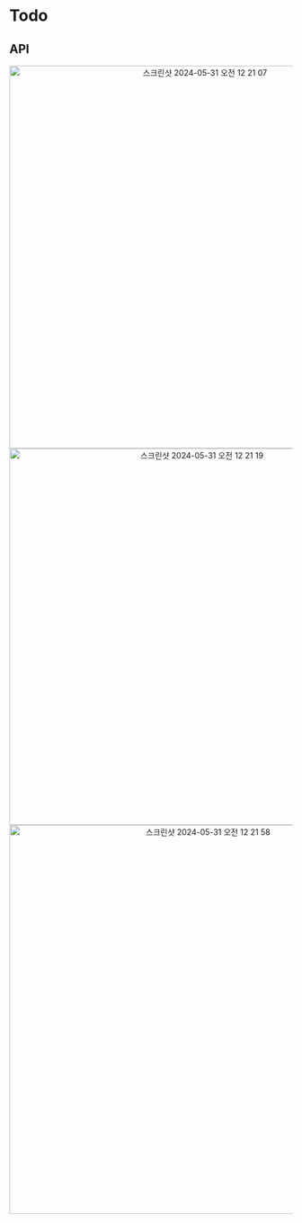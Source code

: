 # Todo

## API
<div align=center>
<img width="680" alt="스크린샷 2024-05-31 오전 12 21 07" src="https://github.com/jdusw/Manegement/assets/70579053/7134dc7f-e3da-4a47-a03e-0207056c5414">
<img width="669" alt="스크린샷 2024-05-31 오전 12 21 19" src="https://github.com/jdusw/Manegement/assets/70579053/4e7f6c30-8eb5-4751-9644-7cdc396878f3">
<img width="691" alt="스크린샷 2024-05-31 오전 12 21 58" src="https://github.com/jdusw/Manegement/assets/70579053/a35943e3-0df5-4e50-966e-8e9695c4e804">
</div>


